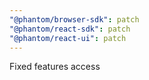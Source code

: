 ```yaml
---
"@phantom/browser-sdk": patch
"@phantom/react-sdk": patch
"@phantom/react-ui": patch
---
```


Fixed features access
